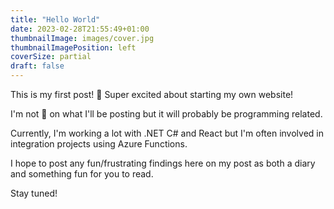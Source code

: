 ```yaml
---
title: "Hello World"
date: 2023-02-28T21:55:49+01:00
thumbnailImage: images/cover.jpg
thumbnailImagePosition: left
coverSize: partial
draft: false
---
```


This is my first post! 🤩
Super excited about starting my own website!

<!--more-->

I'm not 💯 on what I'll be posting but it will probably be programming related.

Currently, I'm working a lot with .NET C# and React but I'm often involved in integration projects using Azure Functions.

I hope to post any fun/frustrating findings here on my post as both a diary and something fun for you to read.

Stay tuned!
